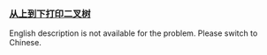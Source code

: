### [从上到下打印二叉树](https://leetcode.com/problems/cong-shang-dao-xia-da-yin-er-cha-shu-lcof)

English description is not available for the problem. Please switch to Chinese.